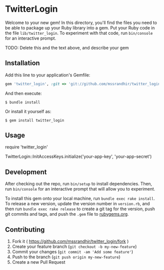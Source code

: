 # TwitterLogin

Welcome to your new gem! In this directory, you'll find the files you need to be able to package up your Ruby library into a gem. Put your Ruby code in the file `lib/twitter_login`. To experiment with that code, run `bin/console` for an interactive prompt.

TODO: Delete this and the text above, and describe your gem

## Installation

Add this line to your application's Gemfile:

```ruby
gem 'twitter_login', :git => 'git://github.com/mssrandhir/twitter_login.git'
```

And then execute:

    $ bundle install

Or install it yourself as:

    $ gem install twitter_login

## Usage

require 'twitter_login'

TwitterLogin::InitAccessKeys.initialize('your-app-key', 'your-app-secret')

## Development

After checking out the repo, run `bin/setup` to install dependencies. Then, run `bin/console` for an interactive prompt that will allow you to experiment.

To install this gem onto your local machine, run `bundle exec rake install`. To release a new version, update the version number in `version.rb`, and then run `bundle exec rake release` to create a git tag for the version, push git commits and tags, and push the `.gem` file to [rubygems.org](https://rubygems.org).

## Contributing

1. Fork it ( https://github.com/mssrandhir/twitter_login/fork )
2. Create your feature branch (`git checkout -b my-new-feature`)
3. Commit your changes (`git commit -am 'Add some feature'`)
4. Push to the branch (`git push origin my-new-feature`)
5. Create a new Pull Request
